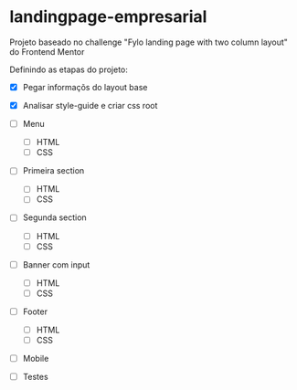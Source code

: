 # landingpage-empresarial

Projeto baseado no challenge "Fylo landing page with two column layout" do Frontend Mentor

Definindo as etapas do projeto:

- [X] Pegar informaçõs do layout base
- [X] Analisar style-guide e criar css root

- [ ] Menu
    - [ ] HTML
    - [ ] CSS
- [ ] Primeira section
    - [ ] HTML
    - [ ] CSS
- [ ] Segunda section
    - [ ] HTML
    - [ ] CSS
- [ ] Banner com input
    - [ ] HTML
    - [ ] CSS
- [ ] Footer
    - [ ] HTML
    - [ ] CSS

- [ ] Mobile
- [ ] Testes